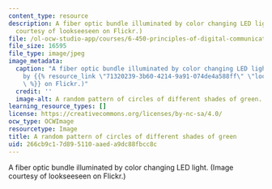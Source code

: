 ```yaml
---
content_type: resource
description: A fiber optic bundle illuminated by color changing LED light. (Image
  courtesy of lookseeseen on Flickr.)
file: /ol-ocw-studio-app/courses/6-450-principles-of-digital-communication-i-fall-2009/266cb9c17d895110aaeda9dc88fbcc8c_6-450f09-th.jpg
file_size: 16595
file_type: image/jpeg
image_metadata:
  caption: "A fiber optic bundle illuminated by color changing LED light. (Image\_\
    by {{% resource_link \"71320239-3b60-4214-9a91-074de4a588ff\" \"lookseeseen\"\
    \ %}} on Flickr.)"
  credit: ''
  image-alt: A random pattern of circles of different shades of green.
learning_resource_types: []
license: https://creativecommons.org/licenses/by-nc-sa/4.0/
ocw_type: OCWImage
resourcetype: Image
title: A random pattern of circles of different shades of green
uid: 266cb9c1-7d89-5110-aaed-a9dc88fbcc8c
---
```

A fiber optic bundle illuminated by color changing LED light. (Image courtesy of lookseeseen on Flickr.)